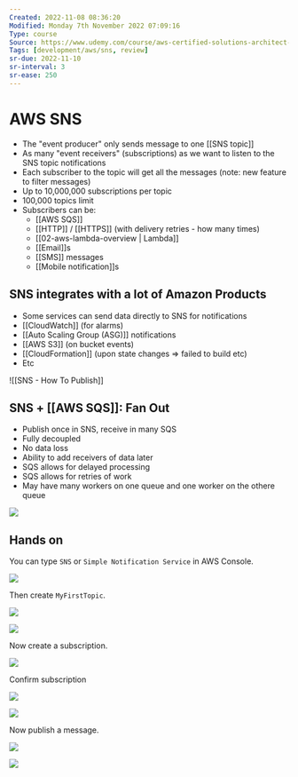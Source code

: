```yaml
---
Created: 2022-11-08 08:36:20
Modified: Monday 7th November 2022 07:09:16
Type: course
Source: https://www.udemy.com/course/aws-certified-solutions-architect-associate-saa-c01/?xref=E0Aed11STH4LPUQvCz0GJFABTmM=
Tags: [development/aws/sns, review]
sr-due: 2022-11-10
sr-interval: 3
sr-ease: 250
---
```


# AWS SNS

- The "event producer" only sends message to one [[SNS topic]]
- As many "event receivers" (subscriptions) as we want to listen to the SNS topic notifications
- Each subscriber to the topic will get all the messages (note: new feature to filter messages)
- Up to 10,000,000 subscriptions per topic
- 100,000 topics limit
- Subscribers can be:
    - [[AWS SQS]]
    - [[HTTP]] / [[HTTPS]] (with delivery retries - how many times)
    - [[02-aws-lambda-overview | Lambda]]
    - [[Email]]s
    - [[SMS]] messages
    - [[Mobile notification]]s

## SNS integrates with a lot of Amazon Products

- Some services can send data directly to SNS for notifications
- [[CloudWatch]] (for alarms)
- [[Auto Scaling Group (ASG)]] notifications
- [[AWS S3]] (on bucket events)
- [[CloudFormation]] (upon state changes => failed to build etc)
- Etc

![[SNS - How To Publish]]



## SNS + [[AWS SQS]]: Fan Out

- Publish once in SNS, receive in many SQS
- Fully decoupled
- No data loss
- Ability to add receivers of data later
- SQS allows for delayed processing
- SQS allows for retries of work
- May have many workers on one queue and one worker on the othere queue

![](2019-12-31-10-29-31.png)

## Hands on

You can type `SNS` or `Simple Notification Service` in AWS Console.

![](2019-12-31-10-31-17.png)

Then create `MyFirstTopic`.

![](2019-12-31-10-32-30.png)

![](2019-12-31-10-32-53.png)

Now create a subscription.

![](2019-12-31-10-34-05.png)

Confirm subscription

![](2019-12-31-10-34-48.png)

![](2019-12-31-10-35-17.png)

Now publish a message.

![](2019-12-31-10-36-10.png)

![](2019-12-31-10-36-38.png)
